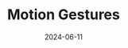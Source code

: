 ---  
layout: startup_page  
title: "Motion Gestures"  
id: "motiongestures.com"  
permalink: "/motiongesturesmotiongestures.com06112024/"  
website: "https://motiongestures.com/"  
funding_round: "Pre-Series A"  
funding_amount: "$2M"  
investors: "CCAA, Keiretsu Forum, Propel*, GTAN"  
about: "Motion Gestures develops AI software for camera-based hand tracking and gesture recognition. Their breakthrough platform boasts near 100% accuracy, significantly reducing development time and costs. The software is compatible with various cameras and processors, enabling sophisticated contactless user interfaces."  
markets: "AI, Computer Vision, Software"  
hq: "Kitchener, Ontario, Canada"  
founded_year: "2017"  
linkedin: "https://ca.linkedin.com/company/motiongestures"  
twitter: ""  
instagram: ""  
facebook: "https://www.facebook.com/motiongestures/"  
crunchbase: "https://www.crunchbase.com/organization/motion-gestures"  
pitchbook: ""  

date_display: "11-Jun-2024"  
date: "2024-06-11"

# SEO Optimization  
meta_title: "Motion Gestures - Pre-Series A Funding ($2M)"  
meta_description: "Motion Gestures, Motion Gestures develops AI software for camera-based hand tracking and gesture recognition. Their breakthrough platform boasts near 100% accuracy, si..."  
meta_keywords: "Motion Gestures, AI, Computer Vision, Software, Pre-Series A funding"  
canonical_url: "https://startup.projectstartups.com/motiongesturesmotiongestures.com06112024/"  
---